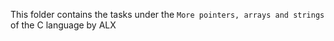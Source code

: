 This folder contains the tasks under the  `More pointers, arrays and strings` of the C language by ALX